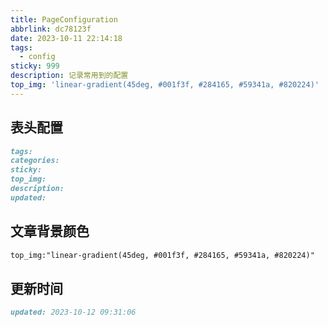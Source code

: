 ```yaml
---
title: PageConfiguration
abbrlink: dc78123f
date: 2023-10-11 22:14:18
tags: 
  - config
sticky: 999
description: 记录常用到的配置
top_img: 'linear-gradient(45deg, #001f3f, #284165, #59341a, #820224)'
---
```

## 表头配置

```markdown
tags:
categories:
sticky: 
top_img:
description:
updated:
```
## 文章背景颜色

```markdown
top_img:"linear-gradient(45deg, #001f3f, #284165, #59341a, #820224)"
```
## 更新时间

```markdown
updated: 2023-10-12 09:31:06
```
